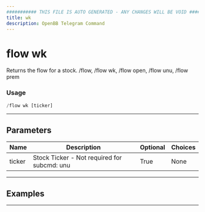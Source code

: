 ```yaml
---
########### THIS FILE IS AUTO GENERATED - ANY CHANGES WILL BE VOID ###########
title: wk
description: OpenBB Telegram Command
---
```


# flow wk

Returns the flow for a stock. /flow, /flow wk, /flow open, /flow unu, /flow prem

### Usage

```python wordwrap
/flow wk [ticker]
```

---

## Parameters

| Name | Description | Optional | Choices |
| ---- | ----------- | -------- | ------- |
| ticker | Stock Ticker - Not required for subcmd: unu | True | None |


---

## Examples


---
